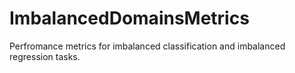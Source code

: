 # ImbalancedDomainsMetrics
Perfromance metrics for imbalanced classification and imbalanced regression tasks.
